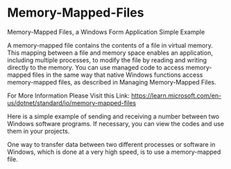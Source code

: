 # Memory-Mapped-Files
Memory-Mapped Files,  a Windows Form Application Simple Example

A memory-mapped file contains the contents of a file in virtual memory. This mapping between a file and memory space enables an application, including multiple processes, to modify the file by reading and writing directly to the memory. You can use managed code to access memory-mapped files in the same way that native Windows functions access memory-mapped files, as described in Managing Memory-Mapped Files.

For More Information Please Visit this Link:
https://learn.microsoft.com/en-us/dotnet/standard/io/memory-mapped-files

Here is a simple example of sending and receiving a number between two Windows software programs. If necessary, you can view the codes and use them in your projects.

One way to transfer data between two different processes or software in Windows, which is done at a very high speed, is to use a memory-mapped file.


 

